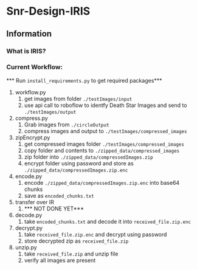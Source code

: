 # Snr-Design-IRIS
## Information
### What is IRIS?

### Current Workflow:
*** Run `install_requirements.py` to get required packages***
1. workflow.py 
    1. get images from folder `./testImages/input`
    2. use api call to roboflow to identfy Death Star Images and send to `./testImages/output`
2. compress.py
    1. Grab images from `./circleOutput`
    2. compress images and output to `./testImages/compressed_images`
3. zipEncrypt.py
    1. get compressed images folder `./testImages/compressed_images`
    2. copy folder and contents to `./zipped_data/compressed_images`
    3. zip folder into `./zipped_data/compressedImages.zip`
    4. encrypt folder using password and store as `./zipped_data/compressedImages.zip.enc`
4. encode.py
    1. encode `./zipped_data/compressedImages.zip.enc` into base64 chunks 
    2. save as `encoded_chunks.txt`
5. transfer over IR
    1. *** NOT DONE YET*** 
6. decode.py
    1. take `encoded_chunks.txt` and decode it into `received_file.zip.enc`
7. decrypt.py
    1. take `received_file.zip.enc` and decrypt using password
    2. store decrypted zip as `received_file.zip`
8. unzip.py
    1. take `received_file.zip` and unzip file
    2. verify all images are present